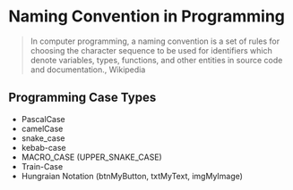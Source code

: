 # Naming Convention in Programming

> In computer programming, a naming convention is a set of rules for choosing the character sequence to be used for identifiers which denote variables, types, functions, and other entities in source code and documentation., Wikipedia


## Programming Case Types
- PascalCase
- camelCase
- snake_case
- kebab-case
- MACRO_CASE (UPPER_SNAKE_CASE)
- Train-Case
- Hungraian Notation (btnMyButton, txtMyText, imgMyImage)